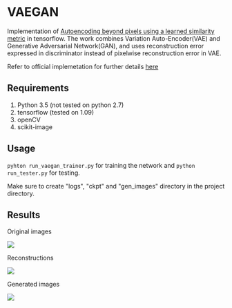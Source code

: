 # VAEGAN

Implementation of [Autoencoding beyond pixels using a learned similarity metric](https://arxiv.org/abs/1512.09300v2) in tensorflow. The work combines Variation Auto-Encoder(VAE) and
Generative Adversarial Network(GAN), and uses reconstruction error expressed in discriminator instead of pixelwise reconstruction error in VAE.

Refer to official implemetation for further details [here](https://github.com/andersbll/autoencoding_beyond_pixels) 

## Requirements

1) Python 3.5 (not tested on python 2.7)
2) tensorflow (tested on 1.09)
3) openCV
4) scikit-image

## Usage

```pyhton run_vaegan_trainer.py``` for training the network and ```python run_tester.py``` for testing.

Make sure to create "logs", "ckpt" and "gen_images" directory in the project directory.

## Results 

Original images

<img src="https://user-images.githubusercontent.com/38666732/65448303-245ae080-de56-11e9-9702-3b3e0c12250e.png">

Reconstructions

<img src="https://user-images.githubusercontent.com/38666732/65448312-2755d100-de56-11e9-85a5-e1351f985fd4.png">

Generated images

<img src="https://user-images.githubusercontent.com/38666732/65448293-1f962c80-de56-11e9-9c01-a6f09800cb56.png">
